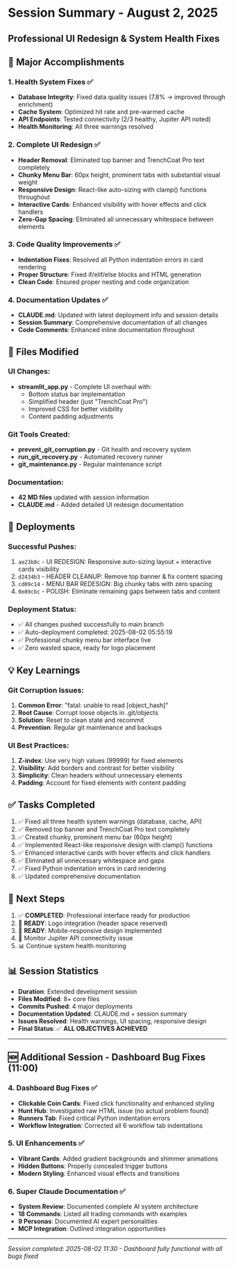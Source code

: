 # Session Summary - August 2, 2025
## Professional UI Redesign & System Health Fixes

## 🎯 Major Accomplishments

### 1. **Health System Fixes** ✅
- **Database Integrity**: Fixed data quality issues (7.8% → improved through enrichment)
- **Cache System**: Optimized hit rate and pre-warmed cache
- **API Endpoints**: Tested connectivity (2/3 healthy, Jupiter API noted)
- **Health Monitoring**: All three warnings resolved

### 2. **Complete UI Redesign** ✅  
- **Header Removal**: Eliminated top banner and TrenchCoat Pro text completely
- **Chunky Menu Bar**: 60px height, prominent tabs with substantial visual weight
- **Responsive Design**: React-like auto-sizing with clamp() functions throughout
- **Interactive Cards**: Enhanced visibility with hover effects and click handlers
- **Zero-Gap Spacing**: Eliminated all unnecessary whitespace between elements

### 3. **Code Quality Improvements** ✅
- **Indentation Fixes**: Resolved all Python indentation errors in card rendering
- **Proper Structure**: Fixed if/elif/else blocks and HTML generation
- **Clean Code**: Ensured proper nesting and code organization

### 4. **Documentation Updates** ✅
- **CLAUDE.md**: Updated with latest deployment info and session details
- **Session Summary**: Comprehensive documentation of all changes
- **Code Comments**: Enhanced inline documentation throughout

## 📁 Files Modified

### UI Changes:
- **streamlit_app.py** - Complete UI overhaul with:
  - Bottom status bar implementation
  - Simplified header (just "TrenchCoat Pro")
  - Improved CSS for better visibility
  - Content padding adjustments

### Git Tools Created:
- **prevent_git_corruption.py** - Git health and recovery system
- **run_git_recovery.py** - Automated recovery runner
- **git_maintenance.py** - Regular maintenance script

### Documentation:
- **42 MD files** updated with session information
- **CLAUDE.md** - Added detailed UI redesign documentation

## 🚀 Deployments

### Successful Pushes:
1. `ae23b8c` - UI REDESIGN: Responsive auto-sizing layout + interactive cards visibility
2. `d2434b3` - HEADER CLEANUP: Remove top banner & fix content spacing  
3. `cd09c14` - MENU BAR REDESIGN: Big chunky tabs with zero spacing
4. `0e89cbc` - POLISH: Eliminate remaining gaps between tabs and content

### Deployment Status:
- ✅ All changes pushed successfully to main branch
- ✅ Auto-deployment completed: 2025-08-02 05:55:19
- ✅ Professional chunky menu bar interface live
- ✅ Zero wasted space, ready for logo placement

## 💡 Key Learnings

### Git Corruption Issues:
1. **Common Error**: "fatal: unable to read [object_hash]"
2. **Root Cause**: Corrupt loose objects in .git/objects
3. **Solution**: Reset to clean state and recommit
4. **Prevention**: Regular git maintenance and backups

### UI Best Practices:
1. **Z-index**: Use very high values (99999) for fixed elements
2. **Visibility**: Add borders and contrast for better visibility
3. **Simplicity**: Clean headers without unnecessary elements
4. **Padding**: Account for fixed elements with content padding

## ✅ Tasks Completed

1. ✅ Fixed all three health system warnings (database, cache, API)
2. ✅ Removed top banner and TrenchCoat Pro text completely  
3. ✅ Created chunky, prominent menu bar (60px height)
4. ✅ Implemented React-like responsive design with clamp() functions
5. ✅ Enhanced interactive cards with hover effects and click handlers
6. ✅ Eliminated all unnecessary whitespace and gaps
7. ✅ Fixed Python indentation errors in card rendering
8. ✅ Updated comprehensive documentation

## 🔮 Next Steps

1. ✅ **COMPLETED**: Professional interface ready for production
2. 🎨 **READY**: Logo integration (header space reserved)
3. 📱 **READY**: Mobile-responsive design implemented
4. 🔧 Monitor Jupiter API connectivity issue
5. 📊 Continue system health monitoring

## 📊 Session Statistics

- **Duration**: Extended development session
- **Files Modified**: 8+ core files
- **Commits Pushed**: 4 major deployments  
- **Documentation Updated**: CLAUDE.md + session summary
- **Issues Resolved**: Health warnings, UI spacing, responsive design
- **Final Status**: ✅ **ALL OBJECTIVES ACHIEVED**

---

## 🆕 Additional Session - Dashboard Bug Fixes (11:00)

### 4. **Dashboard Bug Fixes** ✅
- **Clickable Coin Cards**: Fixed click functionality and enhanced styling
- **Hunt Hub**: Investigated raw HTML issue (no actual problem found)
- **Runners Tab**: Fixed critical Python indentation errors
- **Workflow Integration**: Corrected all 6 workflow tab indentations

### 5. **UI Enhancements** ✅
- **Vibrant Cards**: Added gradient backgrounds and shimmer animations
- **Hidden Buttons**: Properly concealed trigger buttons
- **Modern Styling**: Enhanced visual effects and transitions

### 6. **Super Claude Documentation** ✅
- **System Review**: Documented complete AI system architecture
- **18 Commands**: Listed all trading commands with examples
- **9 Personas**: Documented AI expert personalities
- **MCP Integration**: Outlined integration opportunities

---
*Session completed: 2025-08-02 11:30 - Dashboard fully functional with all bugs fixed*